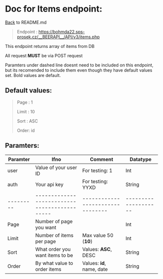 # Doc for Items endpoint:

[Back](README.md) to README.md

> Endpoint : https://bohmda22.sps-prosek.cz/__BEERAPI__/API/v3/items.php


This endpoint returns array of items from DB

All request <b>MUST</b> be via POST request

Paramters under dashed line doesnt need to be included on this endpoint, but its recomended to include them even though they have default values set. Bold values are default.

## Default values:
> Page : 1
> 
> Limit : 10
> 
> Sort : ASC
> 
> Order: id


## Paramters:

| Paramter | Ifno | Comment | Datatype |
|---------|------|----------|-----------|
| user    | Value of your user ID           | For testing: 1    |  Int               |
| auth    | Your api key                    | For testing: YYXD |  String            |
|---------|--------------------------------------------|--------------------------------|--------------------|
| Page     |Number of page you want | | Int|
| Limit | Number of items per page | Max value 50 (<b>10</b>)| Int |
|Sort | What order you want items to be |Values: <b>ASC</b>, DESC| String |
|Order| By what value to order items |Values: <b>id</b>, name, date| String |
